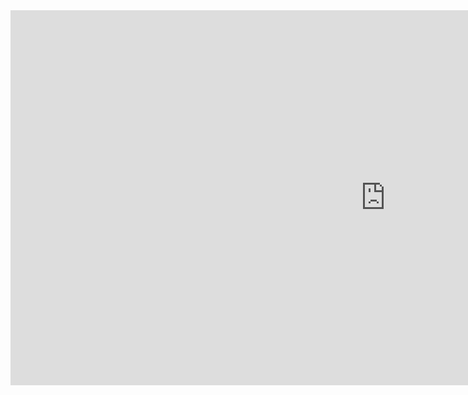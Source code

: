 <iframe style="border: 0;" src="https://www.google.com/maps/embed?pb=!1m18!1m12!1m3!1d2008.04114505257!2d10.49211185184708!3d59.78200448159718!2m3!1f0!2f0!3f0!3m2!1i1024!2i768!4f13.1!3m3!1m2!1s0x46413fe56e78fef1%3A0xcea34d07929dde62!2sVaterlandsveien+31%2C+3470+Slemmestad!5e0!3m2!1sno!2sno!4v1498747658020" width="1200" height="600" frameborder="0" allowfullscreen="allowfullscreen"></iframe>

